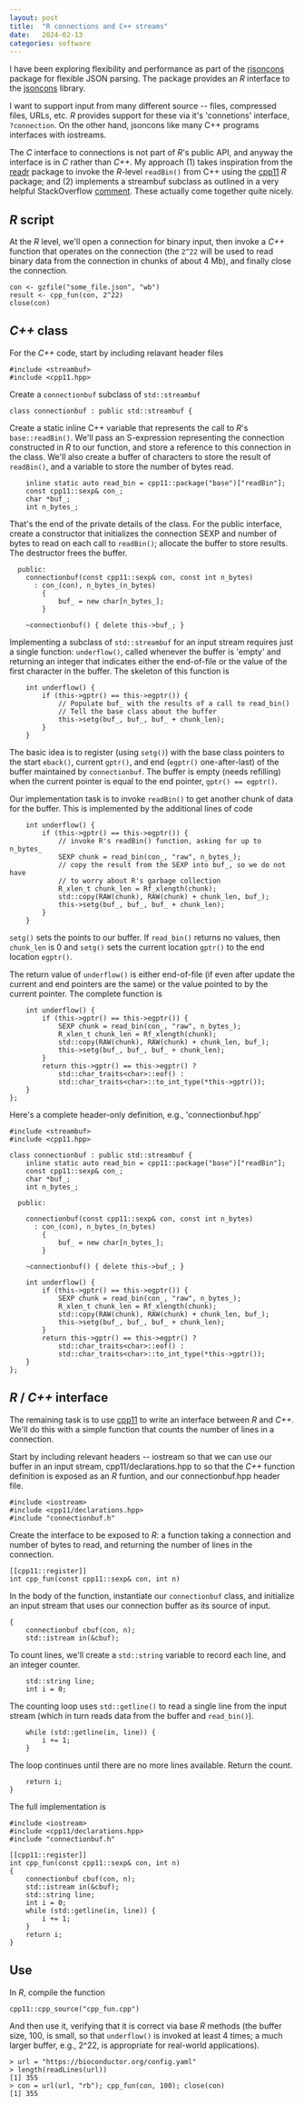 ```yaml
---
layout: post
title:  "R connections and C++ streams"
date:   2024-02-13
categories: software
---
```


I have been exploring flexibility and performance as part of the
[rjsoncons][] package for flexible JSON parsing. The package provides
an *R* interface to the [jsoncons][] library.

I want to support input from many different source -- files,
compressed files, URLs, etc. *R* provides support for these via it's
'connetions' interface, `?connection`. On the other hand, jsoncons
like many C++ programs interfaces with iostreams.

The *C* interface to connections is not part of *R*'s public API, and
anyway the interface is in *C* rather than *C++*. My approach (1)
takes inspiration from the [readr][readr-readBin] package to invoke
the *R*-level `readBin()` from C++ using the [cpp11][] *R* package;
and (2) implements a streambuf subclass as outlined in a very helpful
StackOverflow [comment][SO-comment]. These actually come together
quite nicely.

## *R* script

At the *R* level, we'll open a connection for binary input, then
invoke a *C++* function that operates on the connection (the `2^22`
will be used to read binary data from the connection in chunks of
about 4 Mb), and finally close the connection.

```{r}
con <- gzfile("some_file.json", "wb")
result <- cpp_fun(con, 2^22)
close(con)
```

## *C++* class

For the *C++* code, start by including relavant header files

```{c++}
#include <streambuf>
#include <cpp11.hpp>
```

Create a `connectionbuf` subclass of `std::streambuf`

```{c++}
class connectionbuf : public std::streambuf {
```

Create a static inline C++ variable that represents the call to *R*'s
`base::readBin()`. We'll pass an S-expression representing the
connection constructed in *R* to our function, and store a reference
to this connection in the class.  We'll also create a buffer of
characters to store the result of `readBin()`, and a variable to store
the number of bytes read.

```{c++}
    inline static auto read_bin = cpp11::package("base")["readBin"];
    const cpp11::sexp& con_;
    char *buf_;
    int n_bytes_;
```

That's the end of the private details of the class. For the public
interface, create a constructor that initializes the connection SEXP
and number of bytes to read on each call to `readBin()`; allocate the
buffer to store results. The destructor frees the buffer.

```{c++}
  public:
    connectionbuf(const cpp11::sexp& con, const int n_bytes)
      : con_(con), n_bytes_(n_bytes)
        {
            buf_ = new char[n_bytes_];
        }

    ~connectionbuf() { delete this->buf_; }
```

Implementing a subclass of `std::streambuf` for an input stream
requires just a single function: `underflow()`, called whenever the
buffer is 'empty' and returning an integer that indicates either the
end-of-file or the value of the first character in the buffer. The
skeleton of this function is

```{c++}
    int underflow() {
        if (this->gptr() == this->egptr()) {
            // Populate buf_ with the results of a call to read_bin()
            // Tell the base class about the buffer
            this->setg(buf_, buf_, buf_ + chunk_len);
        }
    }
```

The basic idea is to register (using `setg()`) with the base class
pointers to the start `eback()`, current `gptr()`, and end (`egptr()`
one-after-last) of the buffer maintained by `connectionbuf`. The
buffer is empty (needs refilling) when the current pointer is equal to
the end pointer, `gptr() == egptr()`.

Our implementation task is to invoke `readBin()`
to get another chunk of data for the buffer. This is implemented by
the additional lines of code

```{c++}
    int underflow() {
        if (this->gptr() == this->egptr()) {
            // invoke R's readBin() function, asking for up to n_bytes_
            SEXP chunk = read_bin(con_, "raw", n_bytes_);
            // copy the result from the SEXP into buf_, so we do not have
            // to worry about R's garbage collection
            R_xlen_t chunk_len = Rf_xlength(chunk);
            std::copy(RAW(chunk), RAW(chunk) + chunk_len, buf_);
            this->setg(buf_, buf_, buf_ + chunk_len);
        }
    }
```

`setg()` sets the points to our buffer. If `read_bin()` returns no
values, then `chunk_len` is 0 and `setg()` sets the current location
`gptr()` to the end location `egptr()`.

The return value of `underflow()` is either end-of-file (if even after
update the current and end pointers are the same) or the value pointed
to by the current pointer. The complete function is

```{c++}
    int underflow() {
        if (this->gptr() == this->egptr()) {
            SEXP chunk = read_bin(con_, "raw", n_bytes_);
            R_xlen_t chunk_len = Rf_xlength(chunk);
            std::copy(RAW(chunk), RAW(chunk) + chunk_len, buf_);
            this->setg(buf_, buf_, buf_ + chunk_len);
        }
        return this->gptr() == this->egptr() ?
            std::char_traits<char>::eof() :
            std::char_traits<char>::to_int_type(*this->gptr());
    }
};
```

Here's a complete header-only definition, e.g., 'connectionbuf.hpp'

```{c++}
#include <streambuf>
#include <cpp11.hpp>

class connectionbuf : public std::streambuf {
    inline static auto read_bin = cpp11::package("base")["readBin"];
    const cpp11::sexp& con_;
    char *buf_;
    int n_bytes_;

  public:

    connectionbuf(const cpp11::sexp& con, const int n_bytes)
      : con_(con), n_bytes_(n_bytes)
        {
            buf_ = new char[n_bytes_];
        }

    ~connectionbuf() { delete this->buf_; }

    int underflow() {
        if (this->gptr() == this->egptr()) {
            SEXP chunk = read_bin(con_, "raw", n_bytes_);
            R_xlen_t chunk_len = Rf_xlength(chunk);
            std::copy(RAW(chunk), RAW(chunk) + chunk_len, buf_);
            this->setg(buf_, buf_, buf_ + chunk_len);
        }
        return this->gptr() == this->egptr() ?
            std::char_traits<char>::eof() :
            std::char_traits<char>::to_int_type(*this->gptr());
    }
};
```

## *R* / *C++* interface

The remaining task is to use [cpp11][] to write an interface between
*R* and *C++*. We'll do this with a simple function that counts the
number of lines in a connection.

Start by including relevant headers -- iostream so that we can use our
buffer in an input stream, cpp11/declarations.hpp to so that the *C++*
function definition is exposed as an *R* funtion, and our
connectionbuf.hpp header file.

```{c++}
#include <iostream>
#include <cpp11/declarations.hpp>
#include "connectionbuf.h"
```

Create the interface to be exposed to *R*: a function taking a
connection and number of bytes to read, and returning the number of
lines in the connection.

```{c++}
[[cpp11::register]]
int cpp_fun(const cpp11::sexp& con, int n)
```

In the body of the function, instantiate our `connectionbuf` class,
and initialize an input stream that uses our connection buffer as its
source of input.

```{c++}
{
    connectionbuf cbuf(con, n);
    std::istream in(&cbuf);
```

To count lines, we'll create a `std::string` variable to record each
line, and an integer counter.

```{c++}
    std::string line;
    int i = 0;
```

The counting loop uses `std::getline()` to read a single line from the
input stream (which in turn reads data from the buffer and
`read_bin()`).

```{c++}
    while (std::getline(in, line)) {
        i += 1;
    }
```

The loop continues until there are no more lines available. Return the
count.

```{c++}
    return i;
}
```

The full implementation is

```{c++}
#include <iostream>
#include <cpp11/declarations.hpp>
#include "connectionbuf.h"

[[cpp11::register]]
int cpp_fun(const cpp11::sexp& con, int n)
{
    connectionbuf cbuf(con, n);
    std::istream in(&cbuf);
    std::string line;
    int i = 0;
    while (std::getline(in, line)) {
        i += 1;
    }
    return i;
}
```

## Use

In *R*, compile the function

```{r}
cpp11::cpp_source("cpp_fun.cpp")
```

And then use it, verifying that it is correct via base *R* methods
(the buffer size, 100, is small, so that `underflow()` is invoked at
least 4 times; a much larger buffer, e.g., 2^22, is appropriate for
real-world applications).

```{r}
> url = "https://bioconductor.org/config.yaml"
> length(readLines(url))
[1] 355
> con = url(url, "rb"); cpp_fun(con, 100); close(con)
[1] 355
```

[rjsoncons]: https://mtmorgan.github.io/rjsoncons
[jsoncons]: https://danielaparker.github.io/jsoncons/
[readr-readBin]: https://github.com/tidyverse/readr/blob/main/src/connection.cpp
[cpp11]: https://CRAN.R-project.org/package=cpp11
[SO-comment]: https://stackoverflow.com/a/14086442/547331
